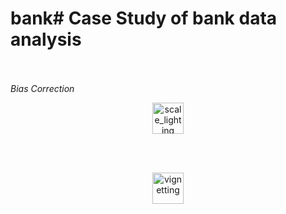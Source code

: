 # bank# Case Study of bank data analysis


<br><br>
*Bias Correction*
<p align="center">
  <img src="bank_data/bank_presentation_Page_01.jpg" width="50" title="scale_lighting">
</p>

<br><br>

<p align="center">
  <img src="bank_data/bank_presentation_Page_02.jpg" width="50" title="vignetting">
</p>

<br><br>
